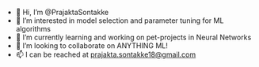 - 👋 Hi, I’m @PrajaktaSontakke
- 👀 I’m interested in model selection and parameter tuning for ML algorithms
- 🌱 I’m currently learning and working on pet-projects in Neural Networks
- 💞️ I’m looking to collaborate on ANYTHING ML! 
- 📫 I can be reached at prajakta.sontakke18@gmail.com

<!---
PrajaktaSontakke/PrajaktaSontakke is a ✨ special ✨ repository because its `README.md` (this file) appears on your GitHub profile.
You can click the Preview link to take a look at your changes.
--->
